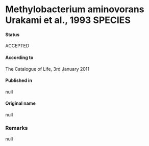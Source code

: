 # Methylobacterium aminovorans Urakami et al., 1993 SPECIES

#### Status
ACCEPTED

#### According to
The Catalogue of Life, 3rd January 2011

#### Published in
null

#### Original name
null

### Remarks
null